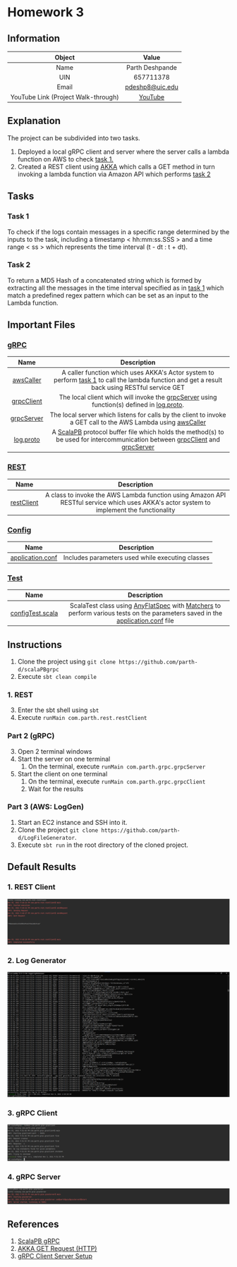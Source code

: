 # Homework 3

## Information
| Object | Value |
| :---: | :---: |
|Name | Parth Deshpande|
| UIN | 657711378 |
| Email | [pdeshp8@uic.edu](mailto:pdeshp8@uic.edu)
| YouTube Link (Project Walk-through) | [YouTube](https://www.youtube.com/watch?v=t0WFmacnK9g)

## Explanation
The project can be subdivided into two tasks.
1. Deployed a local gRPC client and server where the server calls a lambda function on AWS to check [task 1.](#task-1)
2. Created a REST client using [AKKA](https://akka.io/) which calls a GET method in turn invoking a lambda function via Amazon API which performs [task 2](#task-2)

## Tasks
### Task 1
To check if the logs contain messages in a specific range determined by the inputs to the task, including a timestamp < hh:mm:ss.SSS > and a time range < ss > which represents the time interval (t - dt : t + dt).
### Task 2
To return a MD5 Hash of a concatenated string which is formed by extracting all the messages in the time interval specified as in [task 1](#task-1) which match a predefined regex pattern which can be set as an input to the Lambda function.


## Important Files
### [gRPC](src/main/scala/com/parth/grpc)
Name | Description |
| :---: | :---: |
| [awsCaller](src/main/scala/com/parth/grpc/awsCaller.scala) | A caller function which uses AKKA's Actor system to perform [task 1](#task-1) to call the lambda function and get a result back using RESTful service GET |
| [grpcClient](src/main/scala/com/parth/grpc/grpcClient.scala) | The local client which will invoke the [grpcServer](src/main/scala/com/parth/grpc/grpcServer.scala) using function(s) defined in [log.proto](src/main/protobuf/log.proto).  |
| [grpcServer](src/main/scala/com/parth/grpc/grpcServer.scala) | The local server which listens for calls by the client to invoke a GET call to the AWS Lambda using [awsCaller](src/main/scala/com/parth/grpc/awsCaller.scala) |
| [log.proto](src/main/protobuf/log.proto) | A [ScalaPB](https://scalapb.github.io/) protocol buffer file which holds the method(s) to be used for intercommunication between [grpcClient](src/main/scala/com/parth/grpc/grpcClient.scala) and [grpcServer](src/main/scala/com/parth/grpc/grpcServer.scala)  |

### [REST](src/main/scala/com/parth/rest)
Name | Description |
| :---: | :---: |
| [restClient](src/main/scala/com/parth/rest/restClient.scala) | A class to invoke the AWS Lambda function using Amazon API RESTful service which uses AKKA's actor system to implement the functionality |

### [Config](src/main)
Name | Description |
| :---: | :---: |
| [application.conf](src/main/resources/application.conf) | Includes parameters used while executing classes |

### [Test](src/test/scala/com/parth/grpc)
Name | Description |
| :---: | :---: |
| [configTest.scala](src/test/scala/com/parth/grpc/configTest.scala) | ScalaTest class using [AnyFlatSpec](https://www.scalatest.org/scaladoc/3.2.9/org/scalatest/flatspec/AnyFlatSpec.html) with [Matchers](https://www.scalatest.org/user_guide/using_matchers) to perform various tests on the parameters saved in the [application.conf](src/main/resources/application.conf) file |

## Instructions
1. Clone the project using `git clone https://github.com/parth-d/scalaPBgrpc`
2. Execute `sbt clean compile`
### 1. REST
3. Enter the sbt shell using `sbt`
4. Execute `runMain com.parth.rest.restClient`
### Part 2 (gRPC)
3. Open 2 terminal windows
4. Start the server on one terminal
   1. On the terminal, execute `runMain com.parth.grpc.grpcServer`
5. Start the client on one terminal
   1. On the terminal, execute `runMain com.parth.grpc.grpcClient`
   2. Wait for the results


### Part 3 (AWS: LogGen)
1. Start an EC2 instance and SSH into it.
2. Clone the project `git clone https://github.com/parth-d/LogFileGenerator`.
3. Execute `sbt run` in the root directory of the cloned project.

## Default Results
### 1. REST Client
![](results/RestClient.png)
### 2. Log Generator
![](results/LogGenerator.png)
### 3. gRPC Client
![](results/grpcClient.png)
### 4. gRPC Server
![](results/grpcServer.png)

## References
1. [ScalaPB gRPC](https://scalapb.github.io/docs/grpc)
2. [AKKA GET Request (HTTP)](https://github.com/akka/akka-http/blob/v10.2.6/docs/src/main/paradox/client-side/request-level.md)
3. [gRPC Client Server Setup](https://github.com/xuwei-k/grpc-scala-sample)